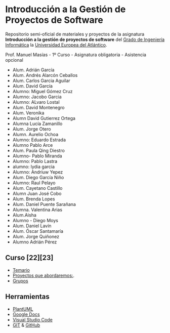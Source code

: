 # Introducción a la Gestión de Proyectos de Software 

Repositorio semi-oficial de materiales y proyectos de la asignatura **Introducción a la gestión de proyectos de software** del [Grado de Ingeniería Informática](https://www.uneatlantico.es/escuela-politecnica-superior/estudios-grado-oficial-en-ingenieria-informatica) la [Universidad Europea del Atlántico](https://www.uneatlantico.es). 

Prof. Manuel Masías - 1º Curso - Asignatura obligatoria - Asistencia opcional

- Alum. Adrián García
- Alum. Andrés Alarcón Ceballos
- Alum. Carlos Garcia Aguilar
- Alum. David García
- Alumno: Miguel Gómez Cruz
- Alumno: Jacobo Garcia 
- Alumno: ALvaro Lostal
- Alum. David Montenegro
- Alum. Veronika
- Alumn David Gutierrez Ortega
- Alumna Lucía Zamanillo
- Alum. Jorge Otero
- Alumn. Aurelio Ochoa
- Alumno: Eduardo Estrada 
- Alumno Pablo Arce
- Alum. Paula Qing Diestro
- Alumno- Pablo Miranda
- Alumno: Pablo Lastra
- alumno: lydia garcia
- Alumno: Andriuw Yepez
- Alum. Diego García Niño
- Alumno: Raul Pelayo
- Alum. Cayetano Castillo
- Alumn Juan José Cobo
- Alum. Brenda Lopes
- Alum. Daniel Puente Sarañana 
- Alumna. Valentina Arias 
- Alum.Aisha
- Alumno - Diego Moys
- Alum. Daniel Lavín 
- Alum. Óscar Santamaría 
- Alum. Jorge Quiñonez
- Alumno Adrián Pérez

## Curso [22][23]
 
* [Temario](docs/temario.md)
* [Proyectos que abordaremos:](docs/proyectos.md).
* [Grupos](docs/grupos.md)

## Herramientas

* [PlantUML](https://plantuml.com/es/)
* [Google Docs](https://drive.google.com/drive/u/0/my-drive)
* [Visual Studio Code](https://code.visualstudio.com/)
* [GIT](https://git-scm.com/) & [GitHub](https://github.com/)
